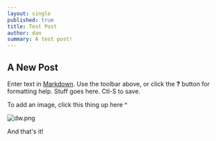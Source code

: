 ```yaml
---
layout: single
published: true
title: Test Post
author: dan
summary: A test post!
---
```

## A New Post

Enter text in [Markdown](http://daringfireball.net/projects/markdown/). Use the toolbar above, or click the **?** button for formatting help. Stuff goes here. Ctl-S to save.

To add an image, click this thing up here ^

![dw.png]({{site.baseurl}}/assets/images/dw.png)

And that's it!
